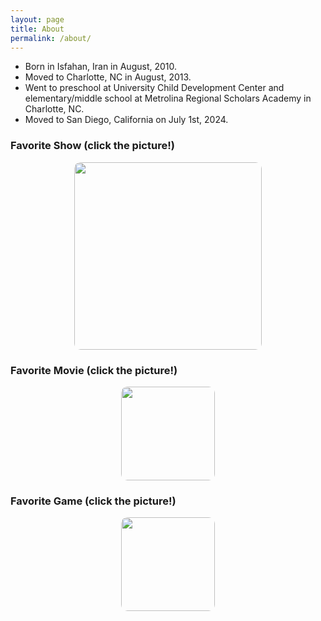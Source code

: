 ```yaml
---
layout: page
title: About
permalink: /about/
---
```


- Born in Isfahan, Iran in August, 2010.
- Moved to Charlotte, NC in August, 2013.
- Went to preschool at University Child Development Center and elementary/middle school at Metrolina Regional Scholars Academy in Charlotte, NC.
- Moved to San Diego, California on July 1st, 2024.

<h3>Favorite Show (click the picture!)</h3>    
<!-- Link to the favorite show -->
<a href="https://www.disneyplus.com/browse/entity-95ffc9f8-bb94-486c-b2bb-8a817f326b51?distributionPartner=google" style="text-decoration: none;">
  <img src="https://i.imgur.com/Ah97P2E.jpeg" style="width: 300px; height: auto; border-radius: 10px; display: block; margin: 0 auto;">
</a>



<h3>Favorite Movie (click the picture!)</h3>
<!-- Link to the favorite movie -->
<a href="https://www.disneyplus.com/browse/entity-46af23cb-79bc-4e57-90c0-1fc9661f8afe" style="text-decoration: none;">
  <img src="https://i.imgur.com/TmVKEXX.jpeg" style="width: 150px; height: auto; border-radius: 10px; display: block; margin: 0 auto;">
</a>

<h3>Favorite Game (click the picture!)</h3>
<!-- Link to the favorite movie -->
<a href="https://www.youtube.com/watch?v=gvECQlxrhbw" style="text-decoration: none;">
  <img src="https://i.imgur.com/dPugbdK.png" style="width: 150px; height: auto; border-radius: 10px; display: block; margin: 0 auto;">
</a>

